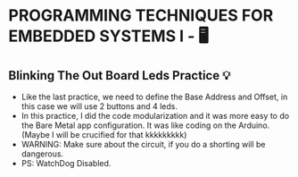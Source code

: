 # PROGRAMMING TECHNIQUES FOR EMBEDDED SYSTEMS I - 🖥️
## Blinking The Out Board Leds Practice 💡

  - Like the last practice, we need to define the Base Address and Offset, in this case we will use 2 buttons and 4 leds.
  - In this practice, I did the code modularization and it was more easy to do the Bare Metal app configuration. It was like coding on the Arduino.(Maybe I will be crucified for that kkkkkkkkk) 
  - WARNING: Make sure about the circuit, if you do a shorting will be dangerous.
  - PS: WatchDog Disabled.
